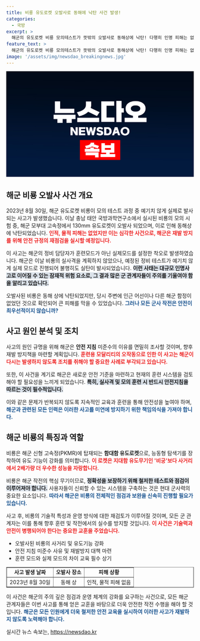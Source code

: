 ```yaml
---
title: 비룡 유도로켓 오발사로 동해에 낙탄 사건 발생!
categories:
  - 국방
excerpt: >
  해군의 유도로켓 비룡 모의테스트가 뜻밖의 오발사로 동해상에 낙탄! 다행히 인명 피해는 없지만, 안전 지침 미준수가 불러온 긴급 상황에 대한 재발 방지 대책이 필요하다. 클릭해서 자세히 알아보세요!
feature_text: >
  해군의 유도로켓 비룡 모의테스트가 뜻밖의 오발사로 동해상에 낙탄! 다행히 인명 피해는 없지만, 안전 지침 미준수가 불러온 긴급 상황에 대한 재발 방지 대책이 필요하다. 클릭해서 자세히 알아보세요!
image: '/assets/img/newsdao_breakingnews.jpg'
---
```


<p><img src="/assets/img/newsdao_breakingnews.jpg" alt="ontimetimes 속보" /></p>

<h2 data-ke-size="size26">해군 비룡 오발사 사건 개요</h2>

<p data-ke-size="size16">2023년 8월 30일, 해군 유도로켓 비룡이 모의 테스트 과정 중 예기치 않게 실제로 발사되는 사고가 발생했습니다. 이날 충남 태안 국방과학연구소에서 실시된 비룡의 모의 시험 중, 해군 모부대 고속정에서 130mm 유도로켓이 오발사 되었으며, 이로 인해 동해상에 낙탄되었습니다. <b><span style="color: #ee2323;">인적, 물적 피해는 없었지만 이는 심각한 사건으로, 해군은 재발 방지를 위해 안전 규정의 재점검을 실시할 예정입니다.</span></b></p>

<p data-ke-size="size16">이 사고는 해군의 정비 담당자가 훈련모드가 아닌 실제모드를 설정한 착오로 발생하였습니다. 해군은 이날 비룡의 실사격을 계획하지 않았으나, 예정된 정비 테스트가 예기치 않게 실제 모드로 진행되어 불행히도 실탄이 발사되었습니다. <b><span style="background-color: #21538527;">이런 사태는 대규모 인명사고로 이어질 수 있는 잠재적 위험 요소로, 그 결과 많은 군 관계자들이 주의를 기울여야 함을 알리고 있습니다.</span></b></p>

<p data-ke-size="size16">오발사된 비룡은 동해 상에 낙탄되었지만, 당시 주변에 인근 어선이나 다른 해군 함정이 없었던 것으로 확인되어 큰 피해를 막을 수 있었습니다. <b><span style="color: #1a5490;">그러나 모든 군사 작전은 안전이 최우선적이지 않습니까?</span></b></p>

<h2 data-ke-size="size26">사고 원인 분석 및 조치</h2>

<p data-ke-size="size16">사고의 원인 규명을 위해 해군은 <b>안전 지침</b> 미준수의 이유를 면밀히 조사할 것이며, 향후 재발 방지책을 마련할 계획입니다. <b><span style="color: #ee2323;">훈련용 모달리티의 오작동으로 인한 이 사고는 해군이 다시는 발생하지 않도록 조치를 취해야 할 중요한 사례로 부각되고 있습니다.</span></b></p>

<p data-ke-size="size16">또한, 이 사건을 계기로 해군은 새로운 안전 기준을 마련하고 현재의 훈련 시스템을 검토해야 할 필요성을 느끼게 되었습니다. <b><span style="background-color: #21538527;">특히, 실사격 및 모의 훈련 시 반드시 안전지침을 따르는 것이 필수적입니다.</span></b></p>

<p data-ke-size="size16">이와 같은 문제가 반복되지 않도록 지속적인 교육과 훈련을 통해 안전성을 높여야 하며, <b><span style="color: #1a5490;">해군과 관련된 모든 인력은 이러한 사고를 미연에 방지하기 위한 책임의식을 가져야 합니다.</span></b></p>

<h2 data-ke-size="size26">해군 비룡의 특징과 역할</h2>

<p data-ke-size="size16">비룡은 해군 신형 고속정(PKMR)에 탑재되는 <b>함대함 유도로켓</b>으로, 능동형 탐색기를 장착하여 유도 기능이 강화를 의미합니다. <b><span style="color: #ee2323;">이 로켓은 지대함 유도무기인 '비궁'보다 사거리에서 2배가량 더 우수한 성능을 자랑합니다.</span></b></p>

<p data-ke-size="size16">비룡은 해군 작전의 핵심 무기이므로, <b><span style="background-color: #21538527;">정확성을 보장하기 위해 철저한 테스트와 점검이 이루어져야 합니다.</span></b> 사용자들이 신뢰할 수 있는 시스템을 구축하는 것은 현대 군사력의 중요한 요소입니다. <b><span style="color: #1a5490;">따라서 해군은 비룡의 전체적인 점검과 보완을 신속히 진행할 필요가 있습니다.</span></b></p>

<p data-ke-size="size16">사고 후, 비룡의 기술적 특성과 운영 방식에 대한 재검토가 이루어질 것이며, 모든 군 관계자는 이를 통해 향후 훈련 및 작전에서의 실수를 방지할 것입니다. <b><span style="color: #ee2323;">이 사건은 기술력과 안전이 병행되어야 한다는 중요한 교훈을 주었습니다.</span></b></p>

<p data-ke-size="size16"></p>

<ul>
    <li>오발사된 비룡의 사거리 및 유도기능 강화</li>
    <li>안전 지침 미준수 사유 및 재발방지 대책 마련</li>
    <li>훈련 모드와 실제 모드의 차이 교육 필수 상기</li>
</ul>

<table border="1" style="border-collapse: collapse; width: 100%;">
    <tr>
        <td style="text-align: center; height: 17px;"><b>사고 발생 날짜</b></td>
        <td style="text-align: center; height: 17px;"><b>오발사 장소</b></td>
        <td style="text-align: center; height: 17px;"><b>피해 상황</b></td>
    </tr>
    <tr>
        <td style="text-align: center; height: 17px;">2023년 8월 30일</td>
        <td style="text-align: center; height: 17px;">동해 상</td>
        <td style="text-align: center; height: 17px;">인적, 물적 피해 없음</td>
    </tr>
</table>

<p data-ke-size="size16">이 사건은 해군의 주의 깊은 점검과 운영 체계의 강화를 요구하는 사건으로, 모든 해군 관계자들은 이번 사고를 통해 얻은 교훈을 바탕으로 더욱 안전한 작전 수행을 해야 할 것입니다. <b><span style="color: #1a5490;">해군은 모든 인원에게 더욱 철저한 안전 교육을 실시하여 이러한 사고가 재발하지 않도록 노력해야 합니다.</span></b></p>

<p data-ke-size="size16"></p>
실시간 뉴스 속보는, <a href="https://newsdao.kr" rel="dofollow">https://newsdao.kr</a>


